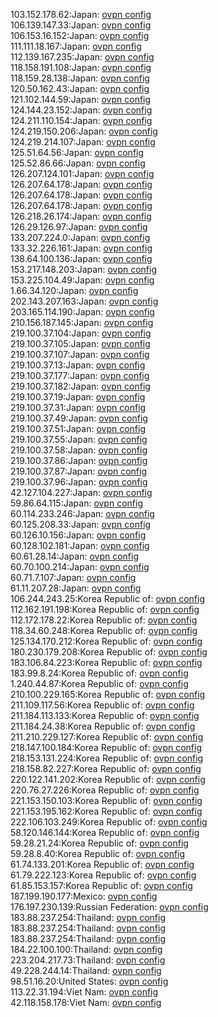 103.152.178.62:Japan: [ovpn config](vpn/103_152_178_62.ovpn)  
106.139.147.33:Japan: [ovpn config](vpn/106_139_147_33.ovpn)  
106.153.16.152:Japan: [ovpn config](vpn/106_153_16_152.ovpn)  
111.111.18.167:Japan: [ovpn config](vpn/111_111_18_167.ovpn)  
112.139.167.235:Japan: [ovpn config](vpn/112_139_167_235.ovpn)  
118.158.191.108:Japan: [ovpn config](vpn/118_158_191_108.ovpn)  
118.159.28.138:Japan: [ovpn config](vpn/118_159_28_138.ovpn)  
120.50.162.43:Japan: [ovpn config](vpn/120_50_162_43.ovpn)  
121.102.144.59:Japan: [ovpn config](vpn/121_102_144_59.ovpn)  
124.144.23.152:Japan: [ovpn config](vpn/124_144_23_152.ovpn)  
124.211.110.154:Japan: [ovpn config](vpn/124_211_110_154.ovpn)  
124.219.150.206:Japan: [ovpn config](vpn/124_219_150_206.ovpn)  
124.219.214.107:Japan: [ovpn config](vpn/124_219_214_107.ovpn)  
125.51.64.56:Japan: [ovpn config](vpn/125_51_64_56.ovpn)  
125.52.86.66:Japan: [ovpn config](vpn/125_52_86_66.ovpn)  
126.207.124.101:Japan: [ovpn config](vpn/126_207_124_101.ovpn)  
126.207.64.178:Japan: [ovpn config](vpn/126_207_64_178.ovpn)  
126.207.64.178:Japan: [ovpn config](vpn/126_207_64_178.ovpn)  
126.207.64.178:Japan: [ovpn config](vpn/126_207_64_178.ovpn)  
126.218.26.174:Japan: [ovpn config](vpn/126_218_26_174.ovpn)  
126.29.126.97:Japan: [ovpn config](vpn/126_29_126_97.ovpn)  
133.207.224.0:Japan: [ovpn config](vpn/133_207_224_0.ovpn)  
133.32.226.161:Japan: [ovpn config](vpn/133_32_226_161.ovpn)  
138.64.100.136:Japan: [ovpn config](vpn/138_64_100_136.ovpn)  
153.217.148.203:Japan: [ovpn config](vpn/153_217_148_203.ovpn)  
153.225.104.49:Japan: [ovpn config](vpn/153_225_104_49.ovpn)  
1.66.34.120:Japan: [ovpn config](vpn/1_66_34_120.ovpn)  
202.143.207.163:Japan: [ovpn config](vpn/202_143_207_163.ovpn)  
203.165.114.190:Japan: [ovpn config](vpn/203_165_114_190.ovpn)  
210.156.187.145:Japan: [ovpn config](vpn/210_156_187_145.ovpn)  
219.100.37.104:Japan: [ovpn config](vpn/219_100_37_104.ovpn)  
219.100.37.105:Japan: [ovpn config](vpn/219_100_37_105.ovpn)  
219.100.37.107:Japan: [ovpn config](vpn/219_100_37_107.ovpn)  
219.100.37.13:Japan: [ovpn config](vpn/219_100_37_13.ovpn)  
219.100.37.177:Japan: [ovpn config](vpn/219_100_37_177.ovpn)  
219.100.37.182:Japan: [ovpn config](vpn/219_100_37_182.ovpn)  
219.100.37.19:Japan: [ovpn config](vpn/219_100_37_19.ovpn)  
219.100.37.31:Japan: [ovpn config](vpn/219_100_37_31.ovpn)  
219.100.37.49:Japan: [ovpn config](vpn/219_100_37_49.ovpn)  
219.100.37.51:Japan: [ovpn config](vpn/219_100_37_51.ovpn)  
219.100.37.55:Japan: [ovpn config](vpn/219_100_37_55.ovpn)  
219.100.37.58:Japan: [ovpn config](vpn/219_100_37_58.ovpn)  
219.100.37.86:Japan: [ovpn config](vpn/219_100_37_86.ovpn)  
219.100.37.87:Japan: [ovpn config](vpn/219_100_37_87.ovpn)  
219.100.37.96:Japan: [ovpn config](vpn/219_100_37_96.ovpn)  
42.127.104.227:Japan: [ovpn config](vpn/42_127_104_227.ovpn)  
59.86.64.115:Japan: [ovpn config](vpn/59_86_64_115.ovpn)  
60.114.233.246:Japan: [ovpn config](vpn/60_114_233_246.ovpn)  
60.125.208.33:Japan: [ovpn config](vpn/60_125_208_33.ovpn)  
60.126.10.156:Japan: [ovpn config](vpn/60_126_10_156.ovpn)  
60.128.102.181:Japan: [ovpn config](vpn/60_128_102_181.ovpn)  
60.61.28.14:Japan: [ovpn config](vpn/60_61_28_14.ovpn)  
60.70.100.214:Japan: [ovpn config](vpn/60_70_100_214.ovpn)  
60.71.7.107:Japan: [ovpn config](vpn/60_71_7_107.ovpn)  
61.11.207.28:Japan: [ovpn config](vpn/61_11_207_28.ovpn)  
106.244.243.25:Korea Republic of: [ovpn config](vpn/106_244_243_25.ovpn)  
112.162.191.198:Korea Republic of: [ovpn config](vpn/112_162_191_198.ovpn)  
112.172.178.22:Korea Republic of: [ovpn config](vpn/112_172_178_22.ovpn)  
118.34.60.248:Korea Republic of: [ovpn config](vpn/118_34_60_248.ovpn)  
125.134.170.212:Korea Republic of: [ovpn config](vpn/125_134_170_212.ovpn)  
180.230.179.208:Korea Republic of: [ovpn config](vpn/180_230_179_208.ovpn)  
183.106.84.223:Korea Republic of: [ovpn config](vpn/183_106_84_223.ovpn)  
183.99.8.24:Korea Republic of: [ovpn config](vpn/183_99_8_24.ovpn)  
1.240.44.87:Korea Republic of: [ovpn config](vpn/1_240_44_87.ovpn)  
210.100.229.165:Korea Republic of: [ovpn config](vpn/210_100_229_165.ovpn)  
211.109.117.56:Korea Republic of: [ovpn config](vpn/211_109_117_56.ovpn)  
211.184.113.133:Korea Republic of: [ovpn config](vpn/211_184_113_133.ovpn)  
211.184.24.38:Korea Republic of: [ovpn config](vpn/211_184_24_38.ovpn)  
211.210.229.127:Korea Republic of: [ovpn config](vpn/211_210_229_127.ovpn)  
218.147.100.184:Korea Republic of: [ovpn config](vpn/218_147_100_184.ovpn)  
218.153.131.224:Korea Republic of: [ovpn config](vpn/218_153_131_224.ovpn)  
218.158.82.227:Korea Republic of: [ovpn config](vpn/218_158_82_227.ovpn)  
220.122.141.202:Korea Republic of: [ovpn config](vpn/220_122_141_202.ovpn)  
220.76.27.226:Korea Republic of: [ovpn config](vpn/220_76_27_226.ovpn)  
221.153.150.103:Korea Republic of: [ovpn config](vpn/221_153_150_103.ovpn)  
221.153.195.162:Korea Republic of: [ovpn config](vpn/221_153_195_162.ovpn)  
222.106.103.249:Korea Republic of: [ovpn config](vpn/222_106_103_249.ovpn)  
58.120.146.144:Korea Republic of: [ovpn config](vpn/58_120_146_144.ovpn)  
59.28.21.24:Korea Republic of: [ovpn config](vpn/59_28_21_24.ovpn)  
59.28.8.40:Korea Republic of: [ovpn config](vpn/59_28_8_40.ovpn)  
61.74.133.201:Korea Republic of: [ovpn config](vpn/61_74_133_201.ovpn)  
61.79.222.123:Korea Republic of: [ovpn config](vpn/61_79_222_123.ovpn)  
61.85.153.157:Korea Republic of: [ovpn config](vpn/61_85_153_157.ovpn)  
187.199.190.177:Mexico: [ovpn config](vpn/187_199_190_177.ovpn)  
176.197.230.139:Russian Federation: [ovpn config](vpn/176_197_230_139.ovpn)  
183.88.237.254:Thailand: [ovpn config](vpn/183_88_237_254.ovpn)  
183.88.237.254:Thailand: [ovpn config](vpn/183_88_237_254.ovpn)  
183.88.237.254:Thailand: [ovpn config](vpn/183_88_237_254.ovpn)  
184.22.100.100:Thailand: [ovpn config](vpn/184_22_100_100.ovpn)  
223.204.217.73:Thailand: [ovpn config](vpn/223_204_217_73.ovpn)  
49.228.244.14:Thailand: [ovpn config](vpn/49_228_244_14.ovpn)  
98.51.16.20:United States: [ovpn config](vpn/98_51_16_20.ovpn)  
113.22.31.194:Viet Nam: [ovpn config](vpn/113_22_31_194.ovpn)  
42.118.158.178:Viet Nam: [ovpn config](vpn/42_118_158_178.ovpn)  
